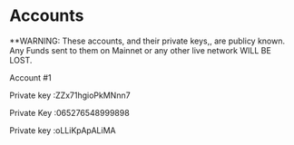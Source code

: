 Accounts
========
**WARNING: These accounts, and their private keys,, are publicy known.
Any Funds sent to them on Mainnet or any other live network WILL BE LOST.

Account #1

Private key :ZZx71hgioPkMNnn7

Private Key :065276548999898

Private key :oLLiKpApALiMA
